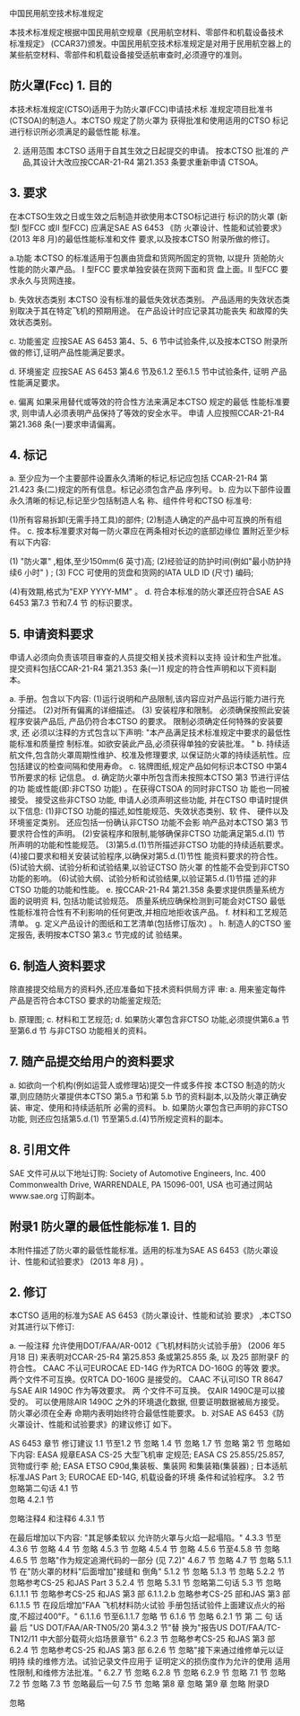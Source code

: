  
中国民用航空技术标准规定 
 
本技术标准规定根据中国民用航空规章《民用航空材料、零部件和机载设备技术
标准规定》
(CCAR37)颁发。中国民用航空技术标准规定是对用于民用航空器上的
某些航空材料、零部件和机载设备接受适航审查时,必须遵守的准则。 
 

## 防火罩(Fcc) 1. 目的

本技术标准规定(CTSO)适用于为防火罩(FCC)申请技术标
准规定项目批准书(CTSOA)的制造人。本CTSO 规定了防火罩为 获得批准和使用适用的CTSO 标记进行标识所必须满足的最低性能 标准。 

2. 适用范围 
本CTSO 适用于自其生效之日起提交的申请。
按本CTSO 批准的
产品,其设计大改应按CCAR-21-R4 第21.353 条要求重新申请
CTSOA。 

## 3. 要求

在本CTSO生效之日或生效之后制造并欲使用本CTSO标记进行
标识的防火罩
(新型I 型FCC 或II 型FCC)
应满足SAE AS 6453
《防
火罩设计、性能和试验要求》
(2013 年8 月)的最低性能标准和文件
要求,以及按本CTSO 附录所做的修订。 

a.功能 
本CTSO 的标准适用于包裹由货盘和货网所固定的货物,
以提升
货舱防火性能的防火罩产品。
I 型FCC 要求单独安装在货网下面和货
盘上面。II 型FCC 要求永久与货网连接。 

b. 失效状态类别 
本CTSO 没有标准的最低失效状态类别。
产品适用的失效状态类
别取决于其在特定飞机的预期用途。
在产品设计时应记录其功能丧失
和故障的失效状态类别。 

c. 功能鉴定 
应按SAE AS 6453 第4、5、6 节中试验条件,以及按本CTSO
附录所做的修订,证明产品性能满足要求。 

d. 环境鉴定 
应按SAE AS 6453 第4.6 节及6.1.2 至6.1.5 节中试验条件,
证明
产品性能满足要求。 

e. 偏离 
如果采用替代或等效的符合性方法来满足本CTSO 规定的最低
性能标准要求,
则申请人必须表明产品保持了等效的安全水平。
申请
人应按照CCAR-21-R4 第21.368 条(一)要求申请偏离。 

## 4. 标记

a. 至少应为一个主要部件设置永久清晰的标记,标记应包括
CCAR-21-R4 第21.423 条(二)规定的所有信息。标记必须包含产品
序列号。 
b. 应为以下部件设置永久清晰的标记,标记至少包括制造人名
称、组件件号和CTSO 标准号: 

(1)所有容易拆卸(无需手持工具)的部件; (2)制造人确定的产品中可互换的所有组件。 
c. 按本标准要求对每一防火罩应在两条相对长边的底部边缘位
置附近至少标有以下内容: 

(1)
"防火罩"
,粗体,至少150mm(6 英寸)高; 
(2)经验证的防护时间(例如"最小防护持续6 小时"
)
; 
(3)
FCC 可使用的货盘和货网的IATA ULD ID
(尺寸)
编码;
 
(4)有效期,格式为"EXP YYYY-MM"
。 
d. 符合本标准的防火罩还应符合SAE AS 6453 第7.3 节和7.4 节
的标识要求。 

## 5. 申请资料要求

申请人必须向负责该项目审查的人员提交相关技术资料以支持
设计和生产批准。提交资料包括CCAR-21-R4 第21.353 条(一)1
规定的符合性声明和以下资料副本。 

a. 手册。包含以下内容: 
(1)运行说明和产品限制,该内容应对产品运行能力进行充
分描述。 
(2)对所有偏离的详细描述。 
(3)
安装程序和限制。
必须确保按照此安装程序安装产品后,
产品仍符合本CTSO 的要求。
限制必须确定任何特殊的安装要求,
还
必须以注释的方式包含以下声明: 
"本产品满足技术标准规定中要求的最低性能标准和质量控
制标准。如欲安装此产品,必须获得单独的安装批准。
" 
b. 持续适航文件,包含防火罩周期性维护、校准及修理要求,
以保证防火罩的持续适航性。应包括建议的检查间隔和使用寿命。 
c. 铭牌图纸,规定产品如何标识本CTSO 中第4 节所要求的标
记信息。 
d. 确定防火罩中所包含而未按照本CTSO 第3 节进行评估的功
能或性能(即:非CTSO 功能)
。在获得CTSOA 的同时非CTSO 功
能也一同被接受。
接受这些非CTSO 功能,
申请人必须声明这些功能,
并在CTSO 申请时提供以下信息: 
(1)非CTSO 功能的描述,如性能规范、失效状态类别、软
件、
硬件以及环境鉴定类别。
还应包括一份确认非CTSO 功能不会影
响产品对本CTSO 第3 节要求符合性的声明。 
(2)安装程序和限制,能够确保非CTSO 功能满足第5.d.(1)
节所声明的功能和性能规范。 
(3)第5.d.(1)节所描述非CTSO 功能的持续适航要求。 
(4)接口要求和相关安装试验程序,以确保对第5.d.(1)节性
能资料要求的符合性。 
(5)试验大纲、试验分析和试验结果,以验证CTSO 防火罩
的性能不会受到非CTSO 功能的影响。 
(6)试验大纲、试验分析和试验结果,以验证第5.d.(1)节描
述的非CTSO 功能的功能和性能。 
e. 按CCAR-21-R4 第21.358 条要求提供质量系统方面的说明资
料,
包括功能试验规范。
质量系统应确保检测到可能会对CTSO 最低
性能标准符合性有不利影响的任何更改,并相应地拒收该产品。 
f. 材料和工艺规范清单。 
g. 定义产品设计的图纸和工艺清单(包括修订版次)
。 
h. 制造人的CTSO 鉴定报告,
表明按本CTSO 第3.c 节完成的试
验结果。 

## 6. 制造人资料要求

除直接提交给局方的资料外,还应准备如下技术资料供局方评
审: 
a. 用来鉴定每件产品是否符合本CTSO 要求的功能鉴定规范; 

b. 原理图; 
c. 材料和工艺规范; d. 如果防火罩包含非CTSO 功能,必须提供第6.a 节至第6.d 节
与非CTSO 功能相关的资料。 

## 7. 随产品提交给用户的资料要求

a. 如欲向一个机构(例如运营人或修理站)提交一件或多件按
本CTSO 制造的防火罩,则应随防火罩提供本CTSO 第5.a 节和第 5.b 节的资料副本,以及防火罩正确安装、审定、使用和持续适航所 必需的资料。 
b. 如果防火罩包含已声明的非CTSO 功能,
则还应包括第5.d.(1)
节至第5.d.(4)节所规定资料的副本。 

## 8. 引用文件

SAE 文件可从以下地址订购: 
Society of Automotive Engineers, Inc. 400 Commonwealth Drive, WARRENDALE, PA 15096-001, USA 
也可通过网站www.sae.org 订购副本。 

## 附录1 防火罩的最低性能标准 1. 目的

本附件描述了防火罩的最低性能标准。适用的标准为SAE AS 
6453《防火罩设计、性能和试验要求》
(2013 年8 月)
。 

## 2. 修订

本CTSO 适用的标准为SAE AS 6453《防火罩设计、性能和试验
要求》
,本CTSO 对其进行以下修订: 

a. 一般注释 
允许使用DOT/FAA/AR-0012《飞机材料防火试验手册》
(2006
年5 月18 日)
来表明对CCAR-25-R4 第25.853 条或第25.855 条,
以
及25 部附录F 的符合性。 
CAAC 不认可EUROCAE ED-14G 作为RTCA DO-160G 的等效
要求。两个文件不可互换。仅RTCA DO-160G 是接受的。 
CAAC 不认可ISO TR 8647 与SAE AIR 1490C 作为等效要求。
两
个文件不可互换。
仅AIR 1490C是可以接受的。
可以使用除AIR 1490C
之外的环境退化数据,
但要证明数据被局方接受。
防火罩必须在全寿
命期内表明始终符合最低性能要求。 
b. 对SAE AS 6453《防火罩设计、性能和试验要求》的建议修订
如下。 

AS 6453 章节 
修订建议 
1.1 节至1.2 节 
忽略 
1.4 节 
忽略 
1.7 节 
忽略 
第2 节 
忽略如下内容: EASA 规章EASA CS-25 大型飞机审 定规范; 
EASA CS 25.855/25.857,货物或行李
舱; 
EASA ETSO C90d,集装板、集装网
和集装箱(集装器)
; 
日本适航标准JAS Part 3; EUROCAE ED-14G,
机载设备的环境
条件和试验程序。 
3.2 节  
忽略第二句话 
4.1 节  
忽略 
4.2.1 节 
 
忽略注释4 和注释6 
4.3.1 节 
 
在最后增加以下内容:
"其足够柔软以
允许防火罩与火焰一起塌陷。" 
4.3.3 节至4.3.6 节 
忽略 
4.4 节 
忽略 
4.5.3 节 
忽略 
4.5.4 节 
忽略 
4.5.6 节至4.5.8 节 
忽略 
4.6.5 节 
忽略"作为规定追溯代码的一部分
(见
7.2)" 
4.6.7 节 
忽略 
4.7 节 
忽略 
5.1.1 节 
在"防火罩的材料"后面增加"接缝和
倒角" 
5.1.2 节 
忽略 
5.1.3 节 
忽略 
5.2.2 节 
忽略参考CS-25 和JAS Part 3 
5.2.4 节 
忽略 
5.3.1 节 
忽略第二句话 
5.3 节 
忽略 
6.1.1.1 节 
忽略参考CS-25 和JAS 第3 部 
6.1.1.2.b 
忽略参考CS-25 部和JAS 第3 部 
6.1.1.5 节 
在段后增加"FAA 飞机材料防火试验
手册包括试验件上面建议点火的裕
度,不超过400℉。" 
6.1.1.6 节至6.1.1.7 忽略 
节 6.1.6 节 
忽略 
6.2.1 节 
第
二
句
话
最
后
"US 
DOT/FAA/AR-TN05/20 第4.3.2 节"替
换为"报告US DOT/FAA/TC-TN12/11
中大部分载荷火焰场景章节" 
6.2.3 节 
忽略参考CS-25 和JAS 第3 部 
6.2.4 节 
忽略参考CS-25 和JAS 第3 部 
6.2.6 节 
忽略"接下来通过维修单元以证明持
续的维修方法。试验记录文件应用于 证明定义的损伤度作为允许的使用
适用性限制,和维修方法批准。" 
6.2.7 节 
忽略 
6.2.8 节 
忽略 
6.2.9 节 
忽略 
7.1 节 
忽略 
7.2 节 
忽略 
7.3 节 
忽略最后一句 
7.5 节 
忽略 
第8 章 
忽略 
第9 章 
忽略 
附录D 
 
忽略 
 
